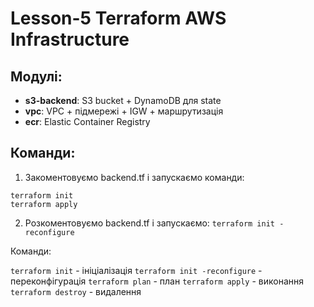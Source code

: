 # Lesson-5 Terraform AWS Infrastructure

## Модулі:

-   **s3-backend**: S3 bucket + DynamoDB для state
-   **vpc**: VPC + підмережі + IGW + маршрутизація
-   **ecr**: Elastic Container Registry

## Команди:

1. Закоментовуємо backend.tf і запускаємо команди:

```
terraform init
terraform apply
```

2. Розкоментовуємо backend.tf і запускаємо:
   `terraform init -reconfigure`

Команди:

`terraform init` - ініціалізація
`terraform init -reconfigure` - переконфігурація
`terraform plan` - план
`terraform apply` - виконання
`terraform destroy` - видалення
